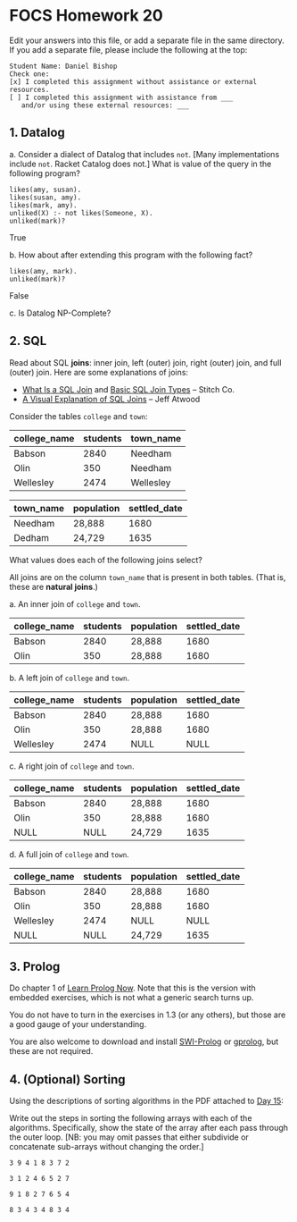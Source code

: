 # FOCS Homework 20

Edit your answers into this file, or add a separate file in the same directory. If you add a separate file, please include the following at the top:

```
Student Name: Daniel Bishop
Check one:
[x] I completed this assignment without assistance or external resources.
[ ] I completed this assignment with assistance from ___
   and/or using these external resources: ___
```

## 1. Datalog

a. Consider a dialect of Datalog that includes `not`. [Many implementations include `not`. Racket Catalog does not.] What is value of the query in the following program?

```
likes(amy, susan).
likes(susan, amy).
likes(mark, amy).
unliked(X) :- not likes(Someone, X).
unliked(mark)?
```

True

b. How about after extending this program with the following fact?

```
likes(amy, mark).
unliked(mark)?
```

False

c. Is Datalog NP-Complete?

## 2. SQL

Read about SQL **joins**: inner join, left (outer) join, right (outer) join, and full (outer) join. Here are some explanations of joins:

* [What Is a SQL Join](http://www.sql-join.com) and [Basic SQL Join Types](http://www.sql-join.com/sql-join-types) – Stitch Co.
* [A Visual Explanation of SQL Joins](https://blog.codinghorror.com/a-visual-explanation-of-sql-joins/) – Jeff Atwood

Consider the tables `college` and `town`:

| college_name | students | town_name |
| ------------ | -------- | --------- |
| Babson       | 2840     | Needham   |
| Olin         | 350      | Needham   |
| Wellesley    | 2474     | Wellesley |

| town_name | population | settled_date |
| --------- | ---------- | ------------ |
| Needham   | 28,888     | 1680         |
| Dedham    | 24,729     | 1635         |

What values does each of the following joins select?

 All joins are on the column `town_name` that is present in both tables. (That is, these are **natural joins**.) 

a. An inner join of `college` and `town`.

| college_name | students | population | settled_date |
| ------------ | -------- | ---------- | ------------ |
| Babson       | 2840     | 28,888     | 1680         |
| Olin         | 350      | 28,888     | 1680         |

b. A left join of `college` and `town`.

| college_name | students | population | settled_date |
| ------------ | -------- | ---------- | ------------ |
| Babson       | 2840     | 28,888     | 1680         |
| Olin         | 350      | 28,888     | 1680         |
| Wellesley    | 2474     | NULL       | NULL         |

c. A right join of `college` and `town`.

| college_name | students | population | settled_date |
| ------------ | -------- | ---------- | ------------ |
| Babson       | 2840     | 28,888     | 1680         |
| Olin         | 350      | 28,888     | 1680         |
| NULL         | NULL     | 24,729     | 1635         |

d. A full join of `college` and `town`.

| college_name | students | population | settled_date |
| ------------ | -------- | ---------- | ------------ |
| Babson       | 2840     | 28,888     | 1680         |
| Olin         | 350      | 28,888     | 1680         |
| Wellesley    | 2474     | NULL       | NULL         |
| NULL         | NULL     | 24,729     | 1635         |

## 3. Prolog

Do chapter 1 of [Learn Prolog Now](http://lpn.swi-prolog.org/lpnpage.php?pageid=online). Note that this is the version with embedded exercises, which is not what a generic search turns up.

You do not have to turn in the exercises in 1.3 (or any others), but those are a good gauge of your understanding.

You are also welcome to download and install [SWI-Prolog](http://www.swi-prolog.org) or [gprolog](http://www.gprolog.org), but these are not required.

## 4. (Optional) Sorting

Using the descriptions of sorting algorithms in the PDF attached to [Day 15](https://sites.google.com/site/focs16fall/in-class-exercises/day-15-sorting-and-friends):

Write out the steps in sorting the following arrays with each of the algorithms.  Specifically, show the state of the array after each pass through the outer loop.  [NB:  you may omit passes that either subdivide or concatenate sub-arrays without changing the order.]

`3 9 4 1 8 3 7 2`


`3 1 2 4 6 5 2 7`


`9 1 8 2 7 6 5 4`


`8 3 4 3 4 8 3 4`